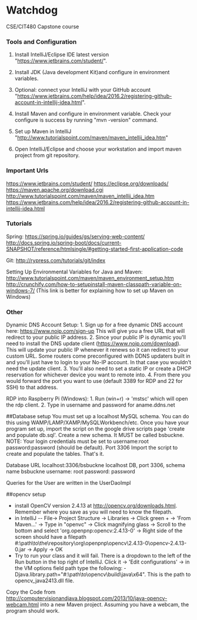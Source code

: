 # Watchdog
CSE/CIT480 Capstone course

### Tools and Configuration

   1. Install IntelliJ/Eclipse IDE latest version "https://www.jetbrains.com/student/".

   2. Install JDK (Java development Kit)and configure in environment variables.

   3. Optional: connect your IntelliJ with your GitHub account "https://www.jetbrains.com/help/idea/2016.2/registering-github-account-in-intellij-idea.html".

   4. Install Maven and configure in environment variable. Check your configure is success by running "mvn -version" command.

   5. Set up Maven in IntelliJ "http://www.tutorialspoint.com/maven/maven_intellij_idea.htm"

   6. Open IntelliJ/Eclipse and choose your workstation and import maven project from git repository.




### Important Urls

https://www.jetbrains.com/student/
https://eclipse.org/downloads/
https://maven.apache.org/download.cgi
http://www.tutorialspoint.com/maven/maven_intellij_idea.htm
https://www.jetbrains.com/help/idea/2016.2/registering-github-account-in-intellij-idea.html



### Tutorials

Spring: 
	https://spring.io/guides/gs/serving-web-content/
	http://docs.spring.io/spring-boot/docs/current-SNAPSHOT/reference/htmlsingle/#getting-started-first-application-code

Git: 
	http://rypress.com/tutorials/git/index
	
Setting Up Environmental Variables for Java and Maven:
	http://www.tutorialspoint.com/maven/maven_environment_setup.htm
	http://crunchify.com/how-to-setupinstall-maven-classpath-variable-on-windows-7/ (This link is better for explaining how to set up Maven on Windows)
	


### Other

Dynamic DNS Account Setup:
	1. Sign up for a free dynamic DNS account here: https://www.noip.com/sign-up This will give you a free URL that will redirect to your public IP address. 
	2. Since your public IP is dynamic you'll need to install the DNS update client (https://www.noip.com/download). This will update your public IP whenever it renews so it can redirect to your custom URL. Some routers come preconfigured with DDNS updaters built in and you'll just have to login to your No-IP account. In that case you wouldn't need the update client. 
	3. You'll also need to set a static IP or create a DHCP reservation for whichever device you want to remote into. 
	4. From there you would forward the port you want to use (default 3389 for RDP and 22 for SSH) to that address.

RDP into Raspberry Pi (Windows):
	1. Run (win+r) -> 'mstsc' which will open the rdp client. 
	2. Type in username and password for aname.ddns.net


##Database setup
You must set up a localhost MySQL schema. You can do this using WAMP/LAMP/XAMP/MySQLWorkbench/etc.
Once you have your program set up, import the script on the google drive scripts page 'create and populate db.sql'.
Create a new schema. It MUST be called bsbuckne.
NOTE: Your login credentials must be set to username:root password:password (should be default). Port 3306
Import the script to create and populate the tables.
That's it.

Database URL localhost:3306/bsbuckne  localhost DB, port 3306, schema name bsbuckne
username: root
password: password

Queries for the User are written in the UserDaoImpl

##opencv setup
- install OpenCV version 2.4.13 at http://opencv.org/downloads.html. Remember where you save as you will need to know the filepath.
- in IntelliJ -- File-> Project Structure -> Libraries -> Click green + -> 'From Maven...'
    -> Type in "openvc" -> Click magnifying glass -> Scroll to the bottom and select 'org.openpnp:opencv:2.4.13-0'
    -> Right side of the screen should have a filepath #:\path\to\the\repository\org\openpnp\opencv\2.4.13-0\opencv-2.4.13-0.jar
    -> Apply -> OK
- Try to run your class and it will fail. There is a dropdown to the left of the Run button in the top right of IntelliJ. Click it
    -> 'Edit configurations' -> in the VM options field path type the following: -Djava.library.path="#:\path\to\opencv\build\java\x64". This is the path to opencv_java2413.dll file. 

Copy the Code from http://computervisionandjava.blogspot.com/2013/10/java-opencv-webcam.html into a new Maven project. Assuming you have
a webcam, the program should work.